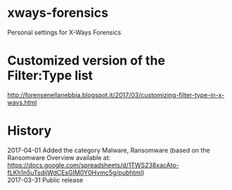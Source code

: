 # xways-forensics
Personal settings for X-Ways Forensics

# Customized version of the Filter:Type list<BR>
http://forensenellanebbia.blogspot.it/2017/03/customizing-filter-type-in-x-ways.html

# History<BR>
2017-04-01 Added the category Malware, Ransomware (based on the Ransomware Overview available at:<BR>
https://docs.google.com/spreadsheets/d/1TWS238xacAto-fLKh1n5uTsdijWdCEsGIM0Y0Hvmc5g/pubhtml)<BR>
2017-03-31 Public release
